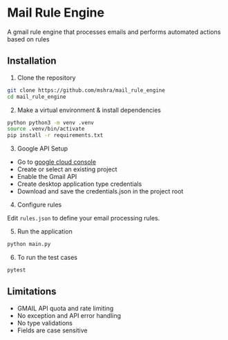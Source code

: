 # Mail Rule Engine

A gmail rule engine that processes emails and performs automated actions based on rules

## Installation

1. Clone the repository

```bash
git clone https://github.com/mshra/mail_rule_engine
cd mail_rule_engine
```

2. Make a virtual environment & install dependencies

```bash
python python3 -m venv .venv
source .venv/bin/activate
pip install -r requirements.txt
```

3. Google API Setup

- Go to [google cloud console](https://console.cloud.google.com/)
- Create or select an existing project
- Enable the Gmail API
- Create desktop application type credentials
- Download and save the credentials.json in the project root

4. Configure rules

Edit `rules.json` to define your email processing rules.

5. Run the application

```bash
python main.py
```

6. To run the test cases

```bash
pytest
```

## Limitations

- GMAIL API quota and rate limiting
- No exception and API error handling
- No type validations
- Fields are case sensitive
